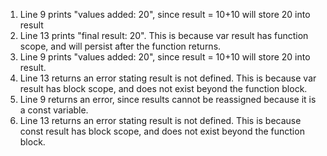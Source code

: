 1. Line 9 prints "values added: 20", since result = 10+10 will store 20 into result
2. Line 13 prints "final result: 20". This is because var result has function scope, and will persist after the function returns.
3. Line 9 prints "values added: 20", since result = 10+10 will store 20 into result.
4. Line 13 returns an error stating result is not defined. This is because var result has block scope, and does not exist beyond the function block.
5.  Line 9 returns an error, since results cannot be reassigned because it is a const variable.
6. Line 13 returns an error stating result is not defined. This is because const result has block scope, and does not exist beyond the function block.